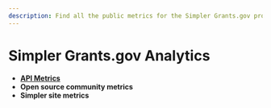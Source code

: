 ```yaml
---
description: Find all the public metrics for the Simpler Grants.gov project
---
```


# Simpler Grants.gov Analytics

* [**API Metrics**](api-metrics.md)
* **Open source community metrics**
* **Simpler site metrics**
